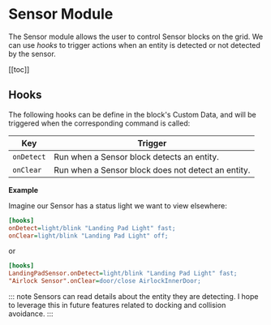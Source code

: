 # Sensor Module

The Sensor module allows the user to control Sensor blocks on the grid. We can use *hooks* to trigger actions when an entity is detected or not detected by the sensor.

[[toc]]

## Hooks

The following hooks can be define in the block's Custom Data, and will be triggered when the corresponding command is called:

|Key                | Trigger                                       |
|-                  |-                                              |
| `onDetect`          | Run when a Sensor block detects an entity.       |
| `onClear`        | Run when a Sensor block does not detect an entity.     |

**Example**

Imagine our Sensor has a status light we want to view elsewhere:

```ini title="LandingPadSensor > Custom Data"
[hooks]
onDetect=light/blink "Landing Pad Light" fast;
onClear=light/blink "Landing Pad Light" off;
```

or

```ini title="Mother > Custom Data"
[hooks]
LandingPadSensor.onDetect=light/blink "Landing Pad Light" fast;
"Airlock Sensor".onClear=door/close AirlockInnerDoor;
```

::: note
Sensors can read details about the entity they are detecting. I hope to leverage this in future features related to docking and collision avoidance.
:::
